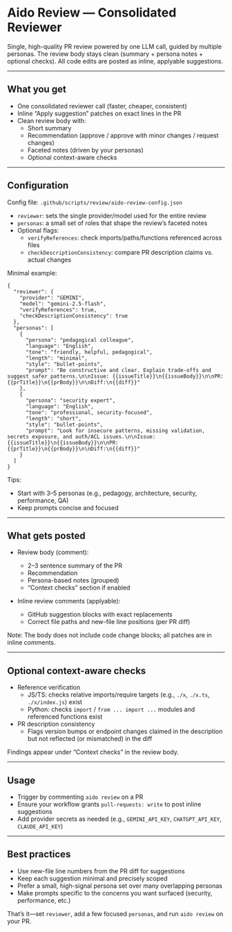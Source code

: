 # Aido Review — Consolidated Reviewer

Single, high-quality PR review powered by one LLM call, guided by multiple personas. The review body stays clean (summary + persona notes + optional checks). All code edits are posted as inline, applyable suggestions.

---

## What you get

- One consolidated reviewer call (faster, cheaper, consistent)
- Inline “Apply suggestion” patches on exact lines in the PR
- Clean review body with:
  - Short summary
  - Recommendation (approve / approve with minor changes / request changes)
  - Faceted notes (driven by your personas)
  - Optional context-aware checks

---

## Configuration

Config file: `.github/scripts/review/aido-review-config.json`

- `reviewer`: sets the single provider/model used for the entire review
- `personas`: a small set of roles that shape the review’s faceted notes
- Optional flags:
  - `verifyReferences`: check imports/paths/functions referenced across files
  - `checkDescriptionConsistency`: compare PR description claims vs. actual changes

Minimal example:

    {
      "reviewer": {
        "provider": "GEMINI",
        "model": "gemini-2.5-flash",
        "verifyReferences": true,
        "checkDescriptionConsistency": true
      },
      "personas": [
        {
          "persona": "pedagogical colleague",
          "language": "English",
          "tone": "friendly, helpful, pedagogical",
          "length": "minimal",
          "style": "bullet-points",
          "prompt": "Be constructive and clear. Explain trade-offs and suggest safer patterns.\n\nIssue: {{issueTitle}}\n{{issueBody}}\n\nPR: {{prTitle}}\n{{prBody}}\n\nDiff:\n{{diff}}"
        },
        {
          "persona": "security expert",
          "language": "English",
          "tone": "professional, security-focused",
          "length": "short",
          "style": "bullet-points",
          "prompt": "Look for insecure patterns, missing validation, secrets exposure, and auth/ACL issues.\n\nIssue: {{issueTitle}}\n{{issueBody}}\n\nPR: {{prTitle}}\n{{prBody}}\n\nDiff:\n{{diff}}"
        }
      ]
    }

Tips:
- Start with 3–5 personas (e.g., pedagogy, architecture, security, performance, QA)
- Keep prompts concise and focused

---

## What gets posted

- Review body (comment):
  - 2–3 sentence summary of the PR
  - Recommendation
  - Persona-based notes (grouped)
  - “Context checks” section if enabled

- Inline review comments (applyable):
  - GitHub suggestion blocks with exact replacements
  - Correct file paths and new-file line positions (per PR diff)

Note: The body does not include code change blocks; all patches are in inline comments.

---

## Optional context-aware checks

- Reference verification
  - JS/TS: checks relative imports/require targets (e.g., `./x`, `./x.ts`, `./x/index.js`) exist
  - Python: checks `import` / `from ... import ...` modules and referenced functions exist
- PR description consistency
  - Flags version bumps or endpoint changes claimed in the description but not reflected (or mismatched) in the diff

Findings appear under “Context checks” in the review body.

---

## Usage

- Trigger by commenting `aido review` on a PR
- Ensure your workflow grants `pull-requests: write` to post inline suggestions
- Add provider secrets as needed (e.g., `GEMINI_API_KEY`, `CHATGPT_API_KEY`, `CLAUDE_API_KEY`)

---

## Best practices

- Use new-file line numbers from the PR diff for suggestions
- Keep each suggestion minimal and precisely scoped
- Prefer a small, high-signal persona set over many overlapping personas
- Make prompts specific to the concerns you want surfaced (security, performance, etc.)

That’s it—set `reviewer`, add a few focused `personas`, and run `aido review` on your PR.
